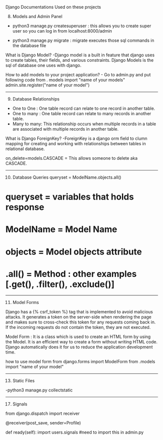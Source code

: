 Django Documentations Used on these projects

08) Models and Admin Panel

- python3 manage.py createsuperuser : 
    this allows you to create super user so you can log in from localhost:8000/admin

- python3 manage.py migrate :
    migrate executes those sql commands in the database file

What is Django Model?
    -Django model is a built in feature that django uses to create tables, their fields, and various constraints. Django Models is the sql of database one uses with django.

How to add models to your project application?
    - Go to admin.py and put following code
        from . models import "name of your models"
        admin.site.register("name of your model")

---------------------------------------------------------------------------------------------------

09) Database Relationships

- One to One : One table record can relate to one record in another table.
- One to many : One table record can relate to many records in another table.
- Many to many: This relationship occurs when multiple records in a table are associated with multiple records in another table. 

What is Django ForeignKey?
-ForeignKey is a django orm field to clumn mapping for creating and working with relationships between tables in relational database.

on_delete=models.CASCADE = This allows someone to delete aka CASCADE.

---------------------------------------------------------------------------------------------------

10) Database Queries
queryset = ModelName.objects.all() 
# queryset = variables that holds response
# ModelName = Model Name
# objects = Model objects attribute
# .all() = Method : other examples [.get(), .filter(), .exclude()]

---------------------------------------------------------------------------------------------------

11) Model Forms

Django has a {% csrf_token %} tag that is implemented to avoid malicious attacks. It generates a token on the server-side when rendering the page and makes sure to cross-check this token for any requests coming back in. If the incoming requests do not contain the token, they are not executed.

Model Form : It is a class which is used to create an HTML form by using the Model. It is an efficient way to create a form without writing HTML code. Django automatically does it for us to reduce the application development time.

how to use model form 
from django.forms import ModelForm
from .models import "name of your model"

--------------------------------------------------------------------------------------------------

13) Static Files

-python3 manage.py collectstatic

--------------------------------------------------------------------------------------------------
17) Signals

from django.dispatch import receiver

@receiver(post_save, sender=Profile)

def ready(self):
    import users.signals
#need to import this in admin.py